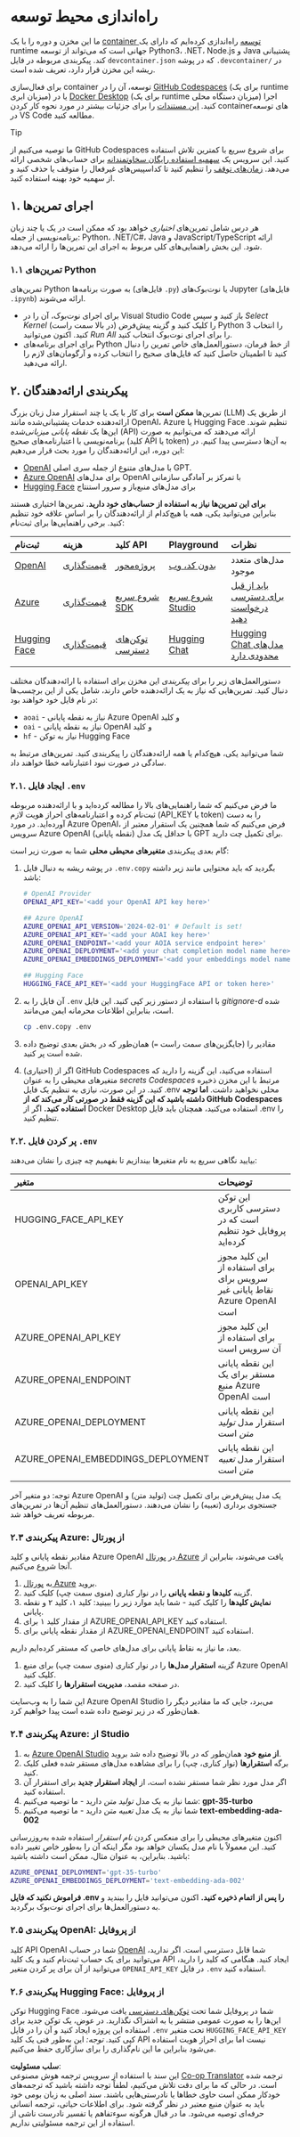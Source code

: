 <!--
CO_OP_TRANSLATOR_METADATA:
{
  "original_hash": "f12faf55ab620aef9f6761679b7ac68b",
  "translation_date": "2025-05-19T12:41:37+00:00",
  "source_file": "00-course-setup/SETUP.md",
  "language_code": "fa"
}
-->
# راه‌اندازی محیط توسعه

ما این مخزن و دوره را با یک [container توسعه](https://containers.dev?WT.mc_id=academic-105485-koreyst) راه‌اندازی کرده‌ایم که دارای یک runtime جهانی است که می‌تواند از توسعه Python3، .NET، Node.js و Java پشتیبانی کند. پیکربندی مربوطه در فایل `devcontainer.json` که در پوشه `.devcontainer/` در ریشه این مخزن قرار دارد، تعریف شده است.

برای فعال‌سازی container توسعه، آن را در [GitHub Codespaces](https://docs.github.com/en/codespaces/overview?WT.mc_id=academic-105485-koreyst) (برای یک runtime میزبان ابری) یا در [Docker Desktop](https://docs.docker.com/desktop/?WT.mc_id=academic-105485-koreyst) (برای یک runtime میزبان دستگاه محلی) اجرا کنید. [این مستندات](https://code.visualstudio.com/docs/devcontainers/containers?WT.mc_id=academic-105485-koreyst) را برای جزئیات بیشتر در مورد نحوه کار کردن containerهای توسعه در VS Code مطالعه کنید.

> [!TIP]  
> ما توصیه می‌کنیم از GitHub Codespaces برای شروع سریع با کمترین تلاش استفاده کنید. این سرویس یک [سهمیه استفاده رایگان سخاوتمندانه](https://docs.github.com/billing/managing-billing-for-github-codespaces/about-billing-for-github-codespaces#monthly-included-storage-and-core-hours-for-personal-accounts?WT.mc_id=academic-105485-koreyst) برای حساب‌های شخصی ارائه می‌دهد. [زمان‌های توقف](https://docs.github.com/codespaces/setting-your-user-preferences/setting-your-timeout-period-for-github-codespaces?WT.mc_id=academic-105485-koreyst) را تنظیم کنید تا کداسپیس‌های غیرفعال را متوقف یا حذف کنید و از سهمیه خود بهینه استفاده کنید.

## ۱. اجرای تمرین‌ها

هر درس شامل تمرین‌های _اختیاری_ خواهد بود که ممکن است در یک یا چند زبان برنامه‌نویسی از جمله: Python، .NET/C#، Java و JavaScript/TypeScript ارائه شود. این بخش راهنمایی‌های کلی مربوط به اجرای این تمرین‌ها را ارائه می‌دهد.

### ۱.۱ تمرین‌های Python

تمرین‌های Python به صورت برنامه‌ها (فایل‌های `.py`) یا نوت‌بوک‌های Jupyter (فایل‌های `.ipynb`) ارائه می‌شوند.
- برای اجرای نوت‌بوک، آن را در Visual Studio Code باز کنید و سپس _Select Kernel_ (در بالا سمت راست) را کلیک کنید و گزینه پیش‌فرض Python 3 را انتخاب کنید. اکنون می‌توانید _Run All_ را برای اجرای نوت‌بوک انتخاب کنید.
- برای اجرای برنامه‌های Python از خط فرمان، دستورالعمل‌های خاص تمرین را دنبال کنید تا اطمینان حاصل کنید که فایل‌های صحیح را انتخاب کرده و آرگومان‌های لازم را ارائه می‌دهید.

## ۲. پیکربندی ارائه‌دهندگان

تمرین‌ها **ممکن است** برای کار با یک یا چند استقرار مدل زبان بزرگ (LLM) از طریق یک ارائه‌دهنده خدمات پشتیبانی‌شده مانند OpenAI، Azure یا Hugging Face تنظیم شوند. این‌ها یک _نقطه پایانی میزبانی‌شده_ (API) ارائه می‌دهند که می‌توانیم به صورت برنامه‌نویسی با اعتبارنامه‌های صحیح (کلید API یا token) به آن‌ها دسترسی پیدا کنیم. در این دوره، این ارائه‌دهندگان را مورد بحث قرار می‌دهیم:

- [OpenAI](https://platform.openai.com/docs/models?WT.mc_id=academic-105485-koreyst) با مدل‌های متنوع از جمله سری اصلی GPT.
- [Azure OpenAI](https://learn.microsoft.com/azure/ai-services/openai/?WT.mc_id=academic-105485-koreyst) برای مدل‌های OpenAI با تمرکز بر آمادگی سازمانی
- [Hugging Face](https://huggingface.co/docs/hub/index?WT.mc_id=academic-105485-koreyst) برای مدل‌های منبع‌باز و سرور استنتاج

**برای این تمرین‌ها نیاز به استفاده از حساب‌های خود دارید.** تمرین‌ها اختیاری هستند بنابراین می‌توانید یکی، همه یا هیچ‌کدام از ارائه‌دهندگان را بر اساس علاقه خود تنظیم کنید. برخی راهنمایی‌ها برای ثبت‌نام:

| ثبت‌نام | هزینه | کلید API | Playground | نظرات |
|:---|:---|:---|:---|:---|
| [OpenAI](https://platform.openai.com/signup?WT.mc_id=academic-105485-koreyst)| [قیمت‌گذاری](https://openai.com/pricing#language-models?WT.mc_id=academic-105485-koreyst)| [پروژه‌محور](https://platform.openai.com/api-keys?WT.mc_id=academic-105485-koreyst) | [بدون کد، وب](https://platform.openai.com/playground?WT.mc_id=academic-105485-koreyst) | مدل‌های متعدد موجود |
| [Azure](https://aka.ms/azure/free?WT.mc_id=academic-105485-koreyst)| [قیمت‌گذاری](https://azure.microsoft.com/pricing/details/cognitive-services/openai-service/?WT.mc_id=academic-105485-koreyst)| [شروع سریع SDK](https://learn.microsoft.com/azure/ai-services/openai/quickstart?WT.mc_id=academic-105485-koreyst)| [شروع سریع Studio](https://learn.microsoft.com/azure/ai-services/openai/quickstart?WT.mc_id=academic-105485-koreyst) |  [باید از قبل برای دسترسی درخواست دهید](https://learn.microsoft.com/azure/ai-services/openai/?WT.mc_id=academic-105485-koreyst)|
| [Hugging Face](https://huggingface.co/join?WT.mc_id=academic-105485-koreyst) | [قیمت‌گذاری](https://huggingface.co/pricing) | [توکن‌های دسترسی](https://huggingface.co/docs/hub/security-tokens?WT.mc_id=academic-105485-koreyst) | [Hugging Chat](https://huggingface.co/chat/?WT.mc_id=academic-105485-koreyst)| [Hugging Chat مدل‌های محدودی دارد](https://huggingface.co/chat/models?WT.mc_id=academic-105485-koreyst) |
| | | | | |

دستورالعمل‌های زیر را برای _پیکربندی_ این مخزن برای استفاده با ارائه‌دهندگان مختلف دنبال کنید. تمرین‌هایی که نیاز به یک ارائه‌دهنده خاص دارند، شامل یکی از این برچسب‌ها در نام فایل خود خواهند بود:
- `aoai` - نیاز به نقطه پایانی Azure OpenAI و کلید
- `oai` - نیاز به نقطه پایانی OpenAI و کلید
- `hf` - نیاز به توکن Hugging Face

شما می‌توانید یکی، هیچ‌کدام یا همه ارائه‌دهندگان را پیکربندی کنید. تمرین‌های مرتبط به سادگی در صورت نبود اعتبارنامه خطا خواهند داد.

### ۲.۱. ایجاد فایل `.env`

ما فرض می‌کنیم که شما راهنمایی‌های بالا را مطالعه کرده‌اید و با ارائه‌دهنده مربوطه ثبت‌نام کرده و اعتبارنامه‌های احراز هویت لازم (API_KEY یا token) را به دست آورده‌اید. در مورد Azure OpenAI، فرض می‌کنیم که شما همچنین یک استقرار معتبر از سرویس Azure OpenAI (نقطه پایانی) با حداقل یک مدل GPT برای تکمیل چت دارید.

گام بعدی پیکربندی **متغیرهای محیطی محلی** شما به صورت زیر است:

1. در پوشه ریشه به دنبال فایل `.env.copy` بگردید که باید محتوایی مانند زیر داشته باشد:

   ```bash
   # OpenAI Provider
   OPENAI_API_KEY='<add your OpenAI API key here>'

   ## Azure OpenAI
   AZURE_OPENAI_API_VERSION='2024-02-01' # Default is set!
   AZURE_OPENAI_API_KEY='<add your AOAI key here>'
   AZURE_OPENAI_ENDPOINT='<add your AOIA service endpoint here>'
   AZURE_OPENAI_DEPLOYMENT='<add your chat completion model name here>' 
   AZURE_OPENAI_EMBEDDINGS_DEPLOYMENT='<add your embeddings model name here>'

   ## Hugging Face
   HUGGING_FACE_API_KEY='<add your HuggingFace API or token here>'
   ```

2. آن فایل را به `.env` با استفاده از دستور زیر کپی کنید. این فایل _gitignore-d_ شده است، بنابراین اطلاعات محرمانه ایمن می‌مانند.

   ```bash
   cp .env.copy .env
   ```

3. مقادیر را (جایگزین‌های سمت راست `=`) همان‌طور که در بخش بعدی توضیح داده شده است پر کنید.

3. (اختیاری) اگر از GitHub Codespaces استفاده می‌کنید، این گزینه را دارید که متغیرهای محیطی را به عنوان _secrets Codespaces_ مرتبط با این مخزن ذخیره کنید. در این صورت، نیازی به تنظیم یک فایل .env محلی نخواهید داشت. **اما توجه داشته باشید که این گزینه فقط در صورتی کار می‌کند که از GitHub Codespaces استفاده کنید.** اگر از Docker Desktop استفاده می‌کنید، همچنان باید فایل .env را تنظیم کنید.

### ۲.۲. پر کردن فایل `.env`

بیایید نگاهی سریع به نام متغیرها بیندازیم تا بفهمیم چه چیزی را نشان می‌دهند:

| متغیر  | توضیحات  |
| :--- | :--- |
| HUGGING_FACE_API_KEY | این توکن دسترسی کاربری است که در پروفایل خود تنظیم کرده‌اید |
| OPENAI_API_KEY | این کلید مجوز برای استفاده از سرویس برای نقاط پایانی غیر Azure OpenAI است |
| AZURE_OPENAI_API_KEY | این کلید مجوز برای استفاده از آن سرویس است |
| AZURE_OPENAI_ENDPOINT | این نقطه پایانی مستقر برای یک منبع Azure OpenAI است |
| AZURE_OPENAI_DEPLOYMENT | این نقطه پایانی استقرار مدل _تولید متن_ است |
| AZURE_OPENAI_EMBEDDINGS_DEPLOYMENT | این نقطه پایانی استقرار مدل _تعبیه متن_ است |
| | |

توجه: دو متغیر آخر Azure OpenAI یک مدل پیش‌فرض برای تکمیل چت (تولید متن) و جستجوی برداری (تعبیه) را نشان می‌دهند. دستورالعمل‌های تنظیم آن‌ها در تمرین‌های مربوطه تعریف خواهد شد.

### ۲.۳ پیکربندی Azure: از پورتال

مقادیر نقطه پایانی و کلید Azure OpenAI در [پورتال Azure](https://portal.azure.com?WT.mc_id=academic-105485-koreyst) یافت می‌شوند، بنابراین از آنجا شروع می‌کنیم.

1. به [پورتال Azure](https://portal.azure.com?WT.mc_id=academic-105485-koreyst) بروید.
1. گزینه **کلیدها و نقطه پایانی** را در نوار کناری (منوی سمت چپ) کلیک کنید.
1. **نمایش کلیدها** را کلیک کنید - شما باید موارد زیر را ببینید: کلید ۱، کلید ۲ و نقطه پایانی.
1. از مقدار کلید ۱ برای AZURE_OPENAI_API_KEY استفاده کنید.
1. از مقدار نقطه پایانی برای AZURE_OPENAI_ENDPOINT استفاده کنید.

بعد، ما نیاز به نقاط پایانی برای مدل‌های خاصی که مستقر کرده‌ایم داریم.

1. گزینه **استقرار مدل‌ها** را در نوار کناری (منوی سمت چپ) برای منبع Azure OpenAI کلیک کنید.
1. در صفحه مقصد، **مدیریت استقرارها** را کلیک کنید.

این شما را به وب‌سایت Azure OpenAI Studio می‌برد، جایی که ما مقادیر دیگر را همان‌طور که در زیر توضیح داده شده است پیدا خواهیم کرد.

### ۲.۴ پیکربندی Azure: از Studio

1. به [Azure OpenAI Studio](https://oai.azure.com?WT.mc_id=academic-105485-koreyst) **از منبع خود** همان‌طور که در بالا توضیح داده شد بروید.
1. برگه **استقرارها** (نوار کناری، چپ) را برای مشاهده مدل‌های مستقر شده فعلی کلیک کنید.
1. اگر مدل مورد نظر شما مستقر نشده است، از **ایجاد استقرار جدید** برای استقرار آن استفاده کنید.
1. شما نیاز به یک مدل _تولید متن_ دارید - ما توصیه می‌کنیم: **gpt-35-turbo**
1. شما نیاز به یک مدل _تعبیه متن_ دارید - ما توصیه می‌کنیم **text-embedding-ada-002**

اکنون متغیرهای محیطی را برای منعکس کردن _نام استقرار_ استفاده شده به‌روزرسانی کنید. این معمولاً با نام مدل یکسان خواهد بود مگر اینکه آن را به‌طور خاص تغییر داده باشید. بنابراین، به عنوان مثال، ممکن است داشته باشید:

```bash
AZURE_OPENAI_DEPLOYMENT='gpt-35-turbo'
AZURE_OPENAI_EMBEDDINGS_DEPLOYMENT='text-embedding-ada-002'
```

**فراموش نکنید که فایل .env را پس از اتمام ذخیره کنید.** اکنون می‌توانید فایل را ببندید و به دستورالعمل‌ها برای اجرای نوت‌بوک برگردید.

### ۲.۵ پیکربندی OpenAI: از پروفایل

کلید API OpenAI شما در حساب [OpenAI](https://platform.openai.com/api-keys?WT.mc_id=academic-105485-koreyst) شما قابل دسترسی است. اگر ندارید، می‌توانید برای یک حساب ثبت‌نام کنید و یک کلید API ایجاد کنید. هنگامی که کلید را دارید، می‌توانید از آن برای پر کردن متغیر `OPENAI_API_KEY` در فایل `.env` استفاده کنید.

### ۲.۶ پیکربندی Hugging Face: از پروفایل

توکن Hugging Face شما در پروفایل شما تحت [توکن‌های دسترسی](https://huggingface.co/settings/tokens?WT.mc_id=academic-105485-koreyst) یافت می‌شود. این‌ها را به صورت عمومی منتشر یا به اشتراک نگذارید. در عوض، یک توکن جدید برای استفاده این پروژه ایجاد کنید و آن را در فایل `.env` تحت متغیر `HUGGING_FACE_API_KEY` کپی کنید. _توجه:_ این به‌طور فنی یک کلید API نیست اما برای احراز هویت استفاده می‌شود بنابراین ما این نام‌گذاری را برای سازگاری حفظ می‌کنیم.

**سلب مسئولیت**:  
این سند با استفاده از سرویس ترجمه هوش مصنوعی [Co-op Translator](https://github.com/Azure/co-op-translator) ترجمه شده است. در حالی که ما برای دقت تلاش می‌کنیم، لطفاً توجه داشته باشید که ترجمه‌های خودکار ممکن است حاوی خطاها یا نادرستی‌هایی باشند. سند اصلی به زبان بومی خود باید به عنوان منبع معتبر در نظر گرفته شود. برای اطلاعات حیاتی، ترجمه انسانی حرفه‌ای توصیه می‌شود. ما در قبال هرگونه سوءتفاهم یا تفسیر نادرست ناشی از استفاده از این ترجمه مسئولیتی نداریم.